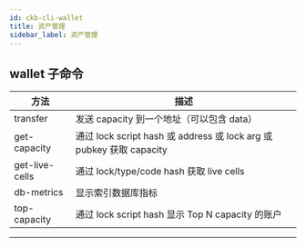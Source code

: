 ```yaml
---
id: ckb-cli-wallet
title: 资产管理
sidebar_label: 资产管理
---
```


## wallet 子命令

|方法|描述|
|---|---|
|transfer          |发送 capacity 到一个地址（可以包含 data）|
|get-capacity      |通过 lock script hash 或 address 或 lock arg 或 pubkey 获取 capacity|
|get-live-cells    |通过 lock/type/code hash 获取 live cells|
|db-metrics        |显示索引数据库指标|
|top-capacity      |通过 lock script hash 显示 Top N capacity 的账户|

---